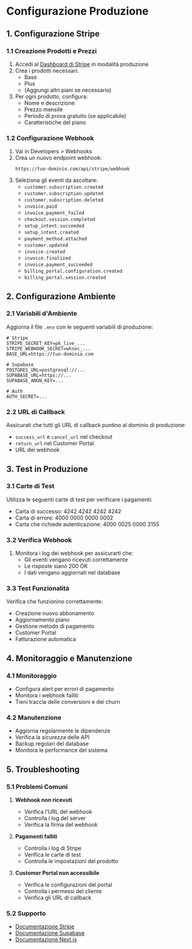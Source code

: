 # Configurazione Produzione

## 1. Configurazione Stripe

### 1.1 Creazione Prodotti e Prezzi
1. Accedi al [Dashboard di Stripe](https://dashboard.stripe.com/products) in modalità produzione
2. Crea i prodotti necessari:
   - Base
   - Plus
   - (Aggiungi altri piani se necessario)
3. Per ogni prodotto, configura:
   - Nome e descrizione
   - Prezzo mensile
   - Periodo di prova gratuito (se applicabile)
   - Caratteristiche del piano

### 1.2 Configurazione Webhook
1. Vai in Developers > Webhooks
2. Crea un nuovo endpoint webhook:
   ```
   https://tuo-dominio.com/api/stripe/webhook
   ```
3. Seleziona gli eventi da ascoltare:
   - `customer.subscription.created`
   - `customer.subscription.updated`
   - `customer.subscription.deleted`
   - `invoice.paid`
   - `invoice.payment_failed`
   - `checkout.session.completed`
   - `setup_intent.succeeded`
   - `setup_intent.created`
   - `payment_method.attached`
   - `customer.updated`
   - `invoice.created`
   - `invoice.finalized`
   - `invoice.payment_succeeded`
   - `billing_portal.configuration.created`
   - `billing_portal.session.created`

## 2. Configurazione Ambiente

### 2.1 Variabili d'Ambiente
Aggiorna il file `.env` con le seguenti variabili di produzione:

```env
# Stripe
STRIPE_SECRET_KEY=pk_live_...
STRIPE_WEBHOOK_SECRET=whsec_...
BASE_URL=https://tuo-dominio.com

# Supabase
POSTGRES_URL=postgresql://...
SUPABASE_URL=https://...
SUPABASE_ANON_KEY=...

# Auth
AUTH_SECRET=...
```

### 2.2 URL di Callback
Assicurati che tutti gli URL di callback puntino al dominio di produzione:
- `success_url` e `cancel_url` nel checkout
- `return_url` nel Customer Portal
- URL dei webhook

## 3. Test in Produzione

### 3.1 Carte di Test
Utilizza le seguenti carte di test per verificare i pagamenti:
- Carta di successo: 4242 4242 4242 4242
- Carta di errore: 4000 0000 0000 0002
- Carta che richiede autenticazione: 4000 0025 0000 3155

### 3.2 Verifica Webhook
1. Monitora i log dei webhook per assicurarti che:
   - Gli eventi vengano ricevuti correttamente
   - Le risposte siano 200 OK
   - I dati vengano aggiornati nel database

### 3.3 Test Funzionalità
Verifica che funzionino correttamente:
- Creazione nuovo abbonamento
- Aggiornamento piano
- Gestione metodo di pagamento
- Customer Portal
- Fatturazione automatica

## 4. Monitoraggio e Manutenzione

### 4.1 Monitoraggio
- Configura alert per errori di pagamento
- Monitora i webhook falliti
- Tieni traccia delle conversioni e dei churn

### 4.2 Manutenzione
- Aggiorna regolarmente le dipendenze
- Verifica la sicurezza delle API
- Backup regolari del database
- Monitora le performance del sistema

## 5. Troubleshooting

### 5.1 Problemi Comuni
1. **Webhook non ricevuti**
   - Verifica l'URL del webhook
   - Controlla i log del server
   - Verifica la firma del webhook

2. **Pagamenti falliti**
   - Controlla i log di Stripe
   - Verifica le carte di test
   - Controlla le impostazioni del prodotto

3. **Customer Portal non accessibile**
   - Verifica le configurazioni del portal
   - Controlla i permessi del cliente
   - Verifica gli URL di callback

### 5.2 Supporto
- [Documentazione Stripe](https://stripe.com/docs)
- [Documentazione Supabase](https://supabase.com/docs)
- [Documentazione Next.js](https://nextjs.org/docs) 